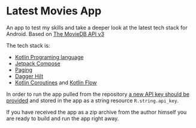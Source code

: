 # Latest Movies App


An app to test my skills and take a deeper look at the latest tech stack for Android. Based on [The MovieDB API v3](https://developers.themoviedb.org/3)

The tech stack is:
* [Kotlin Programing language](https://kotlinlang.org/)
* [Jetpack Compose](https://developer.android.com/jetpack/compose)
* [Paging](https://developer.android.com/topic/libraries/architecture/paging/v3-overview)
* [Dagger Hilt](https://dagger.dev/hilt/)
* [Kotlin Coroutines](https://kotlinlang.org/docs/coroutines-overview.html) and [Kotlin Flow](https://kotlinlang.org/docs/flow.html)

In order to run the app pulled from the repository [a new API key should be provided](https://developers.themoviedb.org/3/getting-started/introduction) and stored in the app as a string resource `R.string.api_key`.


If you have received the app as a zip archive from the author himself you are ready to build and run the app right away.
